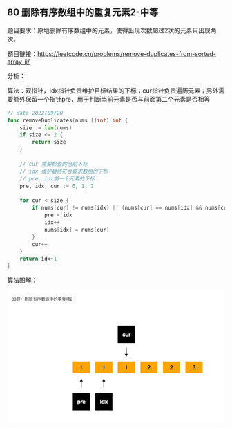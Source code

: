 ## 80 删除有序数组中的重复元素2-中等

题目要求：原地删除有序数组中的元素，使得出现次数超过2次的元素只出现两次。

题目链接：https://leetcode.cn/problems/remove-duplicates-from-sorted-array-ii/



分析：

算法：双指针，idx指针负责维护目标结果的下标；cur指针负责遍历元素；另外需要额外保留一个指针pre，用于判断当前元素是否与前面第二个元素是否相等

```go
// date 2022/09/20
func removeDuplicates(nums []int) int {
    size := len(nums)
    if size <= 2 {
        return size
    }

    // cur 需要检查的当前下标
    // idx 维护最终符合要求数组的下标
    // pre, idx前一个元素的下标
    pre, idx, cur := 0, 1, 2

    for cur < size {
        if nums[cur] != nums[idx] || (nums[cur] == nums[idx] && nums[cur] != nums[pre]) {
            pre = idx
            idx++
            nums[idx] = nums[cur]
        }
        cur++
    }
    return idx+1
}
```



算法图解：

![image-20220920214614765](../images/80.png)